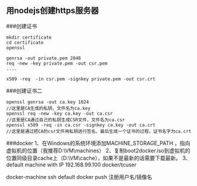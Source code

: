 ## 用nodejs创建https服务器

###创建证书
```
mkdir certificate
cd certificate
openssl

genrsa -out private.pem 2048
req -new -key private.pem -out csr.pem
....

x509 -req  -in csr.pem -signkey private.pem -out csr.crt
```

###创建证书二
```
openssl genrsa -out ca.key 1024  
//这里是CA生成的私钥，文件名为ca.key  
openssl req -new -key ca.key -out ca.csr  
//这里是CA通过自己的私钥生成CSR文件，文件名为ca.csr  
openssl x509 -req -in ca.csr -signkey ca.key -out ca.crt  
//这里是通过把CA的csr文件用私钥进行签名，最后生成一个证书的过程，证书名字为ca.crt 
```


###docker
1、在Windows的系统环境添加MACHINE_STORAGE_PATH ，指向虚拟机的位置（我推荐D:\VM\machines）
2、复制boot2docker.iso到虚拟机的位置同级目录cache上（D:\VM\cache），如果不是最新的话需要下载最新。
3、default machine with IP 192.168.99.100  docker/tcuser

docker-machine ssh default
docker push 注册用户名/镜像名